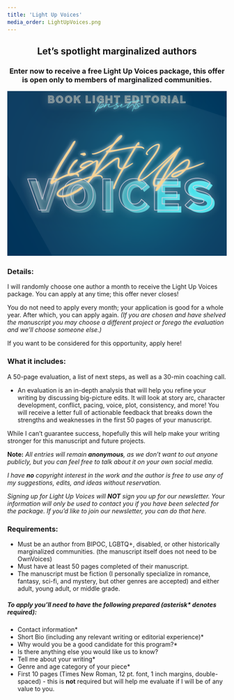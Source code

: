 ```yaml
---
title: 'Light Up Voices'
media_order: LightUpVoices.png
---
```


## <center>Let’s spotlight marginalized authors</center>

### <center>Enter now to receive a free Light Up Voices package, this offer is open only to members of marginalized communities.</center>

![Light Up Voices](LightUpVoices.png?cropResize=500,500)

### Details: 

I will randomly choose one author a month to receive the Light Up Voices package. You can apply at any time; this offer never closes!

You do not need to apply every month; your application is good for a whole year. After which, you can apply again. _(If you are chosen and have shelved the manuscript you may choose a different project or forego the evaluation and we’ll choose someone else.)_

If you want to be considered for this opportunity, apply here!

### What it includes: 

A 50-page evaluation, a list of next steps, as well as a 30-min coaching call. 

 * An evaluation is an in-depth analysis that will help you refine your writing by discussing big-picture edits. It will look at story arc, character development, conflict, pacing, voice, plot, consistency, and more! You will receive a letter full of actionable feedback that breaks down the strengths and weaknesses in the first 50 pages of your manuscript.

While I can’t guarantee success, hopefully this will help make your writing stronger for this manuscript and future projects.

**Note:** _All entries will remain **anonymous**, as we don’t want to out anyone publicly, but you can feel free to talk about it on your own social media._

_I have **no** copyright interest in the work and the author is free to use any of my suggestions, edits, and ideas without reservation._

_Signing up for Light Up Voices will **NOT** sign you up for our newsletter. Your information will only be used to contact you if you have been selected for the package. If you’d like to join our newsletter, you can do that here._


### Requirements: 

 * Must be an author from BIPOC, LGBTQ+, disabled, or other historically marginalized communities. (the manuscript itself does not need to be OwnVoices)
 * Must have at least 50 pages completed of their manuscript. 
 * The manuscript must be fiction (I personally specialize in romance, fantasy, sci-fi, and mystery, but other genres are accepted) and either adult, young adult, or middle grade. 

##### **To apply you’ll need to have the following prepared (asterisk\* denotes required):**

 * Contact information*
 * Short Bio (including any relevant writing or editorial experience)*
 * Why would you be a good candidate for this program?*
 * Is there anything else you would like us to know?
 * Tell me about your writing*
 * Genre and age category of your piece*
 * First 10 pages (Times New Roman, 12 pt. font, 1 inch margins, double-spaced) - this is **not** required but will help me evaluate if I will be of any value to you.
